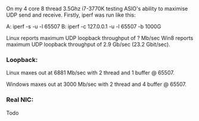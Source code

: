 On my 4 core 8 thread 3.5Ghz i7-3770K testing ASIO's ability to maximise UDP send and receive. Firstly, iperf was run like this:

A: iperf -s -u -l 65507
B: iperf -c 127.0.0.1 -u -l 65507 -b 1000G

Linux reports maximum UDP loopback throughput of ? Mb/sec
Win8 reports maximum UDP loopback throughput of 2.9 Gb/sec (23.2 Gbit/sec).

### Loopback: ###
Linux maxes out at 6881 Mb/sec with 2 thread and 1 buffer @ 65507.

Windows maxes out at 3000 Mb/sec with 2 thread and 4 buffer @ 65507.


### Real NIC: ###
Todo
